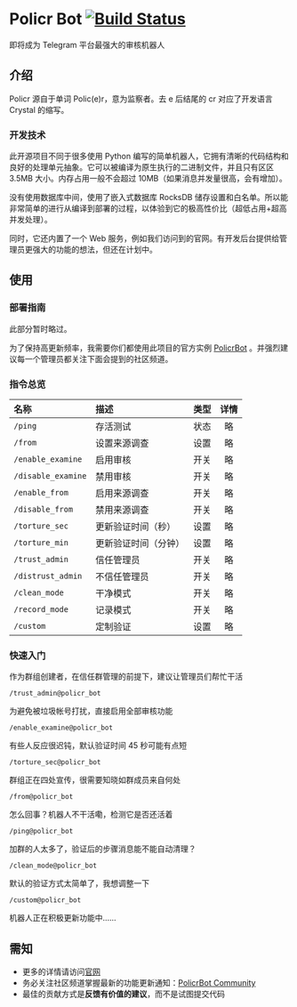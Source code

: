 # Policr Bot [![Build Status](https://github-ci.bluerain.io/api/badges/Hentioe/policr/status.svg)](https://github-ci.bluerain.io/Hentioe/policr)

即将成为 Telegram 平台最强大的审核机器人

## 介绍

Policr 源自于单词 Polic(e)r，意为监察者。去 e 后结尾的 cr 对应了开发语言 Crystal 的缩写。

### 开发技术

此开源项目不同于很多使用 Python 编写的简单机器人，它拥有清晰的代码结构和良好的处理单元抽象。它可以被编译为原生执行的二进制文件，并且只有区区 3.5MB 大小。内存占用一般不会超过 10MB（如果消息并发量很高，会有增加）。

没有使用数据库中间，使用了嵌入式数据库 RocksDB 储存设置和白名单。所以能非常简单的进行从编译到部署的过程，以体验到它的极高性价比（超低占用+超高并发处理）。

同时，它还内置了一个 Web 服务，例如我们访问到的官网。有开发后台提供给管理员更强大的功能的想法，但还在计划中。

## 使用

### 部署指南

此部分暂时略过。

为了保持高更新频率，我需要你们都使用此项目的官方实例 [PolicrBot](https://t.me/policr_bot) 。并强烈建议每一个管理员都关注下面会提到的社区频道。

### 指令总览

| 名称               | 描述                 | 类型 | 详情 |
| :----------------- | :------------------- | :--: | :--: |
| `/ping`            | 存活测试             | 状态 |  略  |
| `/from`            | 设置来源调查         | 设置 |  略  |
| `/enable_examine`  | 启用审核             | 开关 |  略  |
| `/disable_examine` | 禁用审核             | 开关 |  略  |
| `/enable_from`     | 启用来源调查         | 开关 |  略  |
| `/disable_from`    | 禁用来源调查         | 开关 |  略  |
| `/torture_sec`     | 更新验证时间（秒）   | 设置 |  略  |
| `/torture_min`     | 更新验证时间（分钟） | 设置 |  略  |
| `/trust_admin`     | 信任管理员           | 开关 |  略  |
| `/distrust_admin`  | 不信任管理员         | 开关 |  略  |
| `/clean_mode`      | 干净模式             | 开关 |  略  |
| `/record_mode`     | 记录模式             | 开关 |  略  |
| `/custom`          | 定制验证             | 设置 |  略  |

### 快速入门

作为群组创建者，在信任群管理的前提下，建议让管理员们帮忙干活

```
/trust_admin@policr_bot
```

为避免被垃圾帐号打扰，直接启用全部审核功能

```
/enable_examine@policr_bot
```

有些人反应很迟钝，默认验证时间 45 秒可能有点短

```
/torture_sec@policr_bot
```

群组正在四处宣传，很需要知晓如群成员来自何处

```
/from@policr_bot
```

怎么回事？机器人不干活嘞，检测它是否还活着

```
/ping@policr_bot
```

加群的人太多了，验证后的步骤消息能不能自动清理？

```
/clean_mode@policr_bot
```

默认的验证方式太简单了，我想调整一下

```
/custom@policr_bot
```

机器人正在积极更新功能中……

## 需知

- 更多的详情请访问[官网](https://policr.bluerain.io)
- 务必关注社区频道掌握最新的功能更新通知：[PolicrBot Community](https://t.me/policr_community)
- 最佳的贡献方式是**反馈有价值的建议**，而不是试图提交代码

